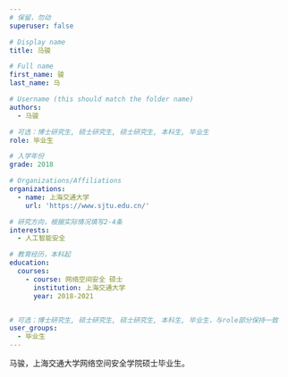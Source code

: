 ```yaml
---
# 保留，勿动
superuser: false

# Display name
title: 马骏

# Full name
first_name: 骏
last_name: 马

# Username (this should match the folder name)
authors:
  - 马骏

# 可选：博士研究生, 硕士研究生, 硕士研究生, 本科生, 毕业生
role: 毕业生

# 入学年份
grade: 2018

# Organizations/Affiliations
organizations:
  - name: 上海交通大学
    url: 'https://www.sjtu.edu.cn/'

# 研究方向，根据实际情况填写2-4条
interests:
  - 人工智能安全

# 教育经历，本科起
education:
  courses:
    - course: 网络空间安全 硕士
      institution: 上海交通大学
      year: 2018-2021


# 可选：博士研究生, 硕士研究生, 硕士研究生, 本科生, 毕业生，与role部分保持一致
user_groups:
  - 毕业生
---
```


马骏，上海交通大学网络空间安全学院硕士毕业生。